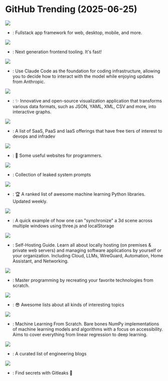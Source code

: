 # GitHub Trending (2025-06-25)

![](https://img.shields.io/badge/Rust-New%2085-green?style=flat-square&logo=appveyor)
- [](https://github.comundefined): Fullstack app framework for web, desktop, mobile, and more.

![](https://img.shields.io/badge/TypeScript-New%2033-green?style=flat-square&logo=appveyor)
- [](https://github.comundefined): Next generation frontend tooling. It's fast!

![](https://img.shields.io/badge/TypeScript-New%20340-green?style=flat-square&logo=appveyor)
- [](https://github.comundefined): Use Claude Code as the foundation for coding infrastructure, allowing you to decide how to interact with the model while enjoying updates from Anthropic.

![](https://img.shields.io/badge/TypeScript-New%2076-green?style=flat-square&logo=appveyor)
- [](https://github.comundefined): ✨ Innovative and open-source visualization application that transforms various data formats, such as JSON, YAML, XML, CSV and more, into interactive graphs.

![](https://img.shields.io/badge/HTML-New%20695-green?style=flat-square&logo=appveyor)
- [](https://github.comundefined): A list of SaaS, PaaS and IaaS offerings that have free tiers of interest to devops and infradev

![](https://img.shields.io/badge/none-New%20557-green?style=flat-square&logo=appveyor)
- [](https://github.comundefined): 🔗 Some useful websites for programmers.

![](https://img.shields.io/badge/none-New%20403-green?style=flat-square&logo=appveyor)
- [](https://github.comundefined): Collection of leaked system prompts

![](https://img.shields.io/badge/none-New%20426-green?style=flat-square&logo=appveyor)
- [](https://github.comundefined): 🏆 A ranked list of awesome machine learning Python libraries. Updated weekly.

![](https://img.shields.io/badge/JavaScript-New%2034-green?style=flat-square&logo=appveyor)
- [](https://github.comundefined): A quick example of how one can "synchronize" a 3d scene across multiple windows using three.js and localStorage

![](https://img.shields.io/badge/Dockerfile-New%20347-green?style=flat-square&logo=appveyor)
- [](https://github.comundefined): Self-Hosting Guide. Learn all about locally hosting (on premises & private web servers) and managing software applications by yourself or your organization. Including Cloud, LLMs, WireGuard, Automation, Home Assistant, and Networking.

![](https://img.shields.io/badge/Markdown-New%20802-green?style=flat-square&logo=appveyor)
- [](https://github.comundefined): Master programming by recreating your favorite technologies from scratch.

![](https://img.shields.io/badge/none-New%20912-green?style=flat-square&logo=appveyor)
- [](https://github.comundefined): 😎 Awesome lists about all kinds of interesting topics

![](https://img.shields.io/badge/Python-New%20377-green?style=flat-square&logo=appveyor)
- [](https://github.comundefined): Machine Learning From Scratch. Bare bones NumPy implementations of machine learning models and algorithms with a focus on accessibility. Aims to cover everything from linear regression to deep learning.

![](https://img.shields.io/badge/Ruby-New%20407-green?style=flat-square&logo=appveyor)
- [](https://github.comundefined): A curated list of engineering blogs

![](https://img.shields.io/badge/Go-New%2058-green?style=flat-square&logo=appveyor)
- [](https://github.comundefined): Find secrets with Gitleaks 🔑

